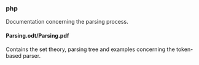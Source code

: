 ### php

Documentation concerning the parsing process.

#### Parsing.odt/Parsing.pdf

Contains the set theory, parsing tree and examples concerning the token-based parser.
